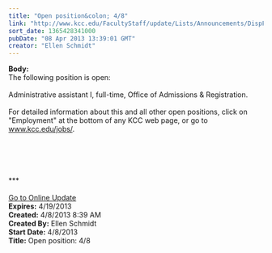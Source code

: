 ```yaml
---
title: "Open position&colon; 4/8"
link: "http://www.kcc.edu/FacultyStaff/update/Lists/Announcements/DispForm.aspx?ID=1057"
sort_date: 1365428341000
pubDate: "08 Apr 2013 13:39:01 GMT"
creator: "Ellen Schmidt"
---
```


<div><b>Body:</b> <div class="ExternalClass4361476C499246769ECBCD2B3DAB4E52"><div>The following position is open:
<div> </div>
<div>Administrative assistant I, full-time, Office of Admissions &amp; Registration.</div>
<div><br />For detailed information about this and all other open positions, click on &quot;Employment&quot; at the bottom of any KCC web page, or go to <a href="/jobs">www.kcc.edu/jobs/</a>.<br /> </div>
<div> </div>
<div>
<div>
<div> </div>
<div> </div>
<div> </div>
<div>
<div>***</div>
<div> </div>
<div><a href="/FacultyStaff/update/Pages/dailyupdate.aspx">Go to Online Update</a></div></div></div></div></div></div></div>
<div><b>Expires:</b> 4/19/2013</div>
<div><b>Created:</b> 4/8/2013 8:39 AM</div>
<div><b>Created By:</b> Ellen Schmidt</div>
<div><b>Start Date:</b> 4/8/2013</div>
<div><b>Title:</b> Open position: 4/8</div>
